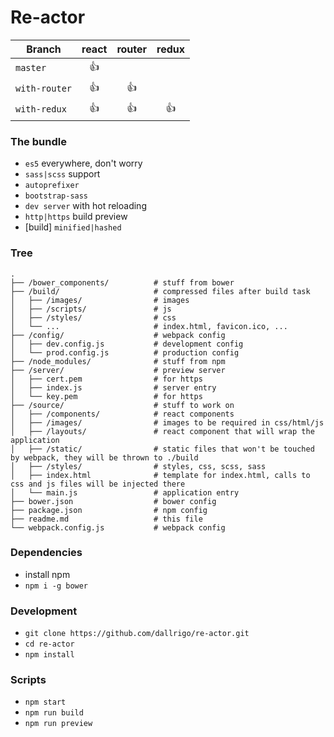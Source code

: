 # Re-actor

| Branch        | react      | router     | redux      |
| ------------- |:----------:|:----------:|:----------:|
| `master`      | :thumbsup: |            |            |
| `with-router` | :thumbsup: | :thumbsup: |            |
| `with-redux`  | :thumbsup: | :thumbsup: | :thumbsup: |

### The bundle
 - `es5` everywhere, don't worry
 - `sass|scss` support
 - `autoprefixer`
 - `bootstrap-sass`
 - `dev server` with hot reloading
 - `http|https` build preview
 - [build] `minified|hashed`

### Tree
```shell
.
├── /bower_components/          # stuff from bower
├── /build/                     # compressed files after build task
│   ├── /images/                # images
│   ├── /scripts/               # js
│   ├── /styles/                # css
│   └── ...                     # index.html, favicon.ico, ...
├── /config/                    # webpack config
│   ├── dev.config.js           # development config
│   └── prod.config.js          # production config
├── /node_modules/              # stuff from npm
├── /server/                    # preview server
│   ├── cert.pem                # for https
│   ├── index.js                # server entry
│   └── key.pem                 # for https
├── /source/                    # stuff to work on
│   ├── /components/            # react components
│   ├── /images/                # images to be required in css/html/js
│   ├── /layouts/               # react component that will wrap the application
│   ├── /static/                # static files that won't be touched by webpack, they will be thrown to ./build
│   ├── /styles/                # styles, css, scss, sass
│   ├── index.html              # template for index.html, calls to css and js files will be injected there
│   └── main.js                 # application entry
├── bower.json                  # bower config
├── package.json                # npm config
├── readme.md                   # this file
└── webpack.config.js           # webpack config
```

### Dependencies
 - install npm
 - `npm i -g bower`

### Development
 - `git clone https://github.com/dallrigo/re-actor.git`
 - `cd re-actor`
 - `npm install`

### Scripts
 - `npm start`
 - `npm run build`
 - `npm run preview`
